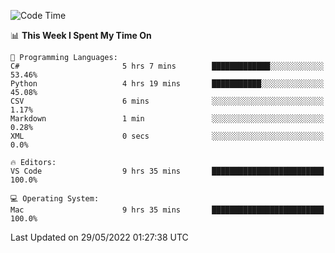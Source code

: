<!--START_SECTION:waka-->
![Code Time](http://img.shields.io/badge/Code%20Time-51%20hrs%2025%20mins-blue)

📊 **This Week I Spent My Time On** 

```text
💬 Programming Languages: 
C#                       5 hrs 7 mins        █████████████░░░░░░░░░░░░   53.46% 
Python                   4 hrs 19 mins       ███████████░░░░░░░░░░░░░░   45.08% 
CSV                      6 mins              ░░░░░░░░░░░░░░░░░░░░░░░░░   1.17% 
Markdown                 1 min               ░░░░░░░░░░░░░░░░░░░░░░░░░   0.28% 
XML                      0 secs              ░░░░░░░░░░░░░░░░░░░░░░░░░   0.0%

🔥 Editors: 
VS Code                  9 hrs 35 mins       █████████████████████████   100.0%

💻 Operating System: 
Mac                      9 hrs 35 mins       █████████████████████████   100.0%

```


 Last Updated on 29/05/2022 01:27:38 UTC
<!--END_SECTION:waka-->
